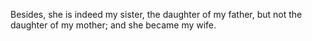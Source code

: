 Besides, she is indeed my sister, the daughter of my father, but not the daughter of my mother; and she became my wife.